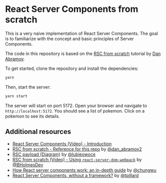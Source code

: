 # React Server Components from scratch

This is a very naive implementation of React Server Components. The goal is to familiarize with the concept and basic principles of Server Components.

The code in this repository is based on the [RSC from scratch](https://github.com/reactwg/server-components/discussions/5) tutorial by [Dan Abramov](https://github.com/gaearon).

To get started, clone the repository and install the dependencies:

```bash
yarn
```

Then, start the server:

```bash
yarn start
```

The server will start on port 5172. Open your browser and navigate to `http://localhost:5172`. You should see a list of pokemon. Click on a pokemon to see its details.

## Additional resources

- [React Server Components (Video) - Introduction](https://reactjs.org/server-components)
- [RSC from scratch - Reference for this repo](https://github.com/reactwg/server-components/discussions/5) by [@dan_abramov2](https://twitter.com/dan_abramov2)
- [RSC payload (Diagram)](https://www.tldraw.com/v/ewUjqL4R984F5b-qghZUC?v=-5446,459,5280,3031&p=page) by [@lubieowoce](https://twitter.com/lubieowoce)
- [RSC from scratch (Video) - Using `react-server-dom-webpack`](https://www.youtube.com/watch?v=MaebEqhZR84) by [@BHolmesDev](https://twitter.com/BHolmesDev)
- [How React server components work: an in-depth guide](https://www.plasmic.app/blog/how-react-server-components-work) by [@chungwu](https://twitter.com/chungwu)
- [React Server Components, without a framework?](https://timtech.blog/posts/react-server-components-rsc-no-framework/) by [@tpillard](https://twitter.com/tpillard)

